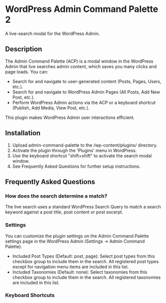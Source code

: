 # WordPress Admin Command Palette 2
A live-search modal for the WordPress Admin.

## Description
The Admin Command Palette (ACP) is a modal window in the WordPress Admin that live searches admin content, which saves you many clicks and page loads. You can:

* Search for and navigate to user-generated content (Posts, Pages, Users, etc.).
* Search for and navigate to WordPress Admin Pages (All Posts, Add New Post, etc.).
* Perform WordPress Admin actions via the ACP or a keyboard shortcut (Publish, Add Media, View Post, etc.).

This plugin makes WordPress Admin user interactions efficient.

## Installation

1. Upload admin-command-palette to the /wp-content/plugins/ directory.
1. Activate the plugin through the 'Plugins' menu in WordPress.
1. Use the keyboard shortcut "shift+shift" to activate the search modal window.
1. See Frequently Asked Questions for further setup instructions.

## Frequently Asked Questions

### How does the search determine a match?

The live search uses a standard WordPress Search Query to match a search keyword against a post title, post content or post excerpt.

### Settings

You can customize the plugin settings on the Admin Command Palette settings page in the WordPress Admin (Settings -> Admin Command Palette).

* Included Post Types (Default: post, page): Select post types from this checkbox group to include them in the search. All registered post types except for navigation menu items are included in this list.
* Included Taxonomies (Default: none): Select taxonomies from this checkbox group to include them in the search. All registered taxonomies are included in this list.

### Keyboard Shortcuts